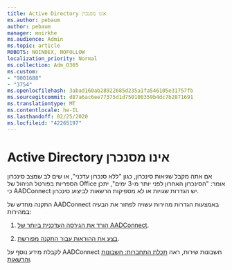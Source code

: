 ```yaml
---
title: Active Directory אינו מסנכרן
ms.author: pebaum
author: pebaum
manager: mnirkhe
ms.audience: Admin
ms.topic: article
ROBOTS: NOINDEX, NOFOLLOW
localization_priority: Normal
ms.collection: Adm_O365
ms.custom:
- "9001688"
- "3754"
ms.openlocfilehash: 3abad160ab28922685d235a1fa546105e31757fb
ms.sourcegitcommit: d87a6ac6ee77375d1d750100359b4dc7b2871691
ms.translationtype: MT
ms.contentlocale: he-IL
ms.lasthandoff: 02/25/2020
ms.locfileid: "42265197"
---
```

# <a name="active-directory-not-syncing"></a>Active Directory אינו מסנכרן

אם אתה מקבל שגיאות סינכרון, כגון "ללא סנכרון עדכני", או שים לב שמצב סינכרון הספריות בפורטל הניהול של Office אומר: "הסינכרון האחרון לפני יותר מ-3 ימים", יתכן כי AADConnect יש הגדרות שגויות או לא מספיקות הרשאות לביצוע סינכרון.  

התקנה מחדש של AADConnect באמצעות הגדרות מהירות עשויה לפתור את הבעיה במהירות:

1. [הורד את הגירסה העדכנית ביותר של AADConnect](https://go.microsoft.com/fwlink/?LinkId=615771).

2. [בצע את ההוראות עבור התקנה מפורשת](https://docs.microsoft.com/azure/active-directory/hybrid/how-to-connect-install-express).

לקבלת מידע נוסף על AADConnect חשבונות שירות, ראה [תכלת התחברות: חשבונות והרשאות](https://docs.microsoft.com/azure/active-directory/hybrid/reference-connect-accounts-permissions).

